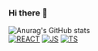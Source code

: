 ### Hi there 👋

![Anurag's GitHub stats](https://github-readme-stats.vercel.app/api?username=CaraMellang&show_icons=true&theme=dark)  
[![REACT](https://img.shields.io/badge/React-808080?style=for-the-badge&logo=React&logoColor=#61DAFB)](github.com/CaraMellang/mwitter)
[![JS](https://img.shields.io/badge/JavaScript-F7DF1E?style=for-the-badge&logo=JavaScript&logoColor=black)](github.com/CaraMellang/mwitter)
[![TS](https://img.shields.io/badge/TypeScript-3178C6?style=for-the-badge&logo=TypeScript&logoColor=black)](github.com/CaraMellang/mwitter)

<!--
**CaraMellang/CaraMellang** is a ✨ _special_ ✨ repository because its `README.md` (this file) appears on your GitHub profile.

Here are some ideas to get you started:

- 🔭 I’m currently working on ...
- 🌱 I’m currently learning ...
- 👯 I’m looking to collaborate on ...
- 🤔 I’m looking for help with ...
- 💬 Ask me about ...
- 📫 How to reach me: ...
- 😄 Pronouns: ...
- ⚡ Fun fact: ...
-->
